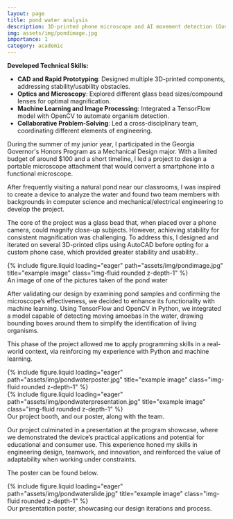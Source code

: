 ```yaml
---
layout: page
title: pond water analysis
description: 3D-printed phone microscope and AI movement detection (Governor's Honors Program in 2023)
img: assets/img/pondimage.jpg
importance: 1
category: academic
---
```


**Developed Technical Skills:**
- **CAD and Rapid Prototyping**: Designed multiple 3D-printed components, addressing stability/usability obstacles.
- **Optics and Microscopy**: Explored different glass bead sizes/compound lenses for optimal magnification.
- **Machine Learning and Image Processing**: Integrated a TensorFlow model with OpenCV to automate organism detection.
- **Collaborative Problem-Solving**: Led a cross-disciplinary team, coordinating different elements of engineering.

During the summer of my junior year, I participated in the Georgia Governor's Honors Program as a Mechanical Design major. With a limited budget of around $100 and a short timeline, I led a project to design a portable microscope attachment that would convert a smartphone into a functional microscope. 

After frequently visiting a natural pond near our classrooms, I was inspired to create a device to analyze the water and found two team members with backgrounds in computer science and mechanical/electrical engineering to develop the project.

The core of the project was a glass bead that, when placed over a phone camera, could magnify close-up subjects. However, achieving stability for consistent magnification was challenging. To address this, I designed and iterated on several 3D-printed clips using AutoCAD before opting for a custom phone case, which provided greater stability and usability..

<div class="row">
    <div class="col-sm mt-3 mt-md-0">
        {% include figure.liquid loading="eager" path="assets/img/pondimage.jpg" title="example image" class="img-fluid rounded z-depth-1" %}
    </div>
</div>
<div class="caption">
    An image of one of the pictures taken of the pond water
</div>

After validating our design by examining pond samples and confirming the microscope’s effectiveness, we decided to enhance its functionality with machine learning. Using TensorFlow and OpenCV in Python, we integrated a model capable of detecting moving amoebas in the water, drawing bounding boxes around them to simplify the identification of living organisms. 

This phase of the project allowed me to apply programming skills in a real-world context, via reinforcing my experience with Python and machine learning.

<div class="row">
    <div class="col-sm mt-3 mt-md-0">
        {% include figure.liquid loading="eager" path="assets/img/pondwaterposter.jpg" title="example image" class="img-fluid rounded z-depth-1" %}
    </div>
    <div class="col-sm mt-3 mt-md-0">
        {% include figure.liquid loading="eager" path="assets/img/pondwaterpresentation.jpg" title="example image" class="img-fluid rounded z-depth-1" %}
    </div>
</div>
<div class="caption">
    Our project booth, and our poster, along with the team.
</div>

Our project culminated in a presentation at the program showcase, where we demonstrated the device’s practical applications and potential for educational and consumer use. This experience honed my skills in engineering design, teamwork, and innovation, and reinforced the value of adaptability when working under constraints.

The poster can be found below.

<div class="row">
    <div class="col-sm mt-3 mt-md-0">
        {% include figure.liquid loading="eager" path="assets/img/pondwaterslide.jpg" title="example image" class="img-fluid rounded z-depth-1" %}
    </div>
</div>
<div class="caption">
    Our presentation poster, showcasing our design iterations and process.
</div>